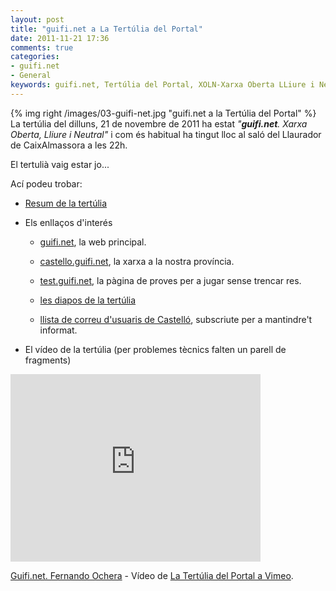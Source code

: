 ```yaml
---
layout: post
title: "guifi.net a La Tertúlia del Portal"
date: 2011-11-21 17:36
comments: true
categories: 
- guifi.net
- General
keywords: guifi.net, Tertúlia del Portal, XOLN-Xarxa Oberta LLiure i Neutral
---
```

{% img right /images/03-guifi-net.jpg "guifi.net a la Tertúlia del Portal" %}
La tertúlia del dilluns, 21 de novembre de 2011 ha estat _"**guifi.net**. Xarxa Oberta, Lliure i Neutral"_ i com és habitual ha tingut lloc al saló del Llaurador de CaixAlmassora a les 22h.

El tertulià vaig estar jo...

Ací podeu trobar: 

* [Resum de la tertúlia](https://docs.google.com/document/d/13aVZ1ffggnTccIqxf25FoVQfsq0y2p9XAiHDWKgDUvg/edit)

* Els enllaços d'interés

  - [guifi.net](http://guifi.net), la web principal.

  - [castello.guifi.net](http://castello.guifi.net), la xarxa a la nostra província.

  - [test.guifi.net](http://test.guifi.net), la pàgina de proves per a jugar sense trencar res.

  - [les diapos de la tertúlia](http://goo.gl/JGdz1)

  - [llista de correu d'usuaris de Castelló](http://castello.guifi.net/mailman/listinfo/usuaris), subscriute per a mantindre't informat.

* El vídeo de la tertúlia (per problemes tècnics falten un parell de fragments)

<iframe width="400" height="300" frameborder="0" allowfullscreen="" mozallowfullscreen="" webkitallowfullscreen="" src="http://player.vimeo.com/video/36858760?title=0&amp;byline=0&amp;portrait=0" ></iframe>

<p><a href="http://vimeo.com/36858760">Guifi.net. Fernando Ochera</a> - Vídeo de <a href="http://vimeo.com/user9971849">La Tertúlia del Portal a Vimeo</a>.</p>

